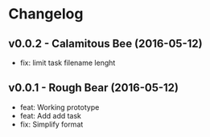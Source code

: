 Changelog
=========

v0.0.2 - Calamitous Bee (2016-05-12) 
----------------------------------------------------------------------

  - fix: limit task filename lenght


v0.0.1 - Rough Bear (2016-05-12) 
----------------------------------------------------------------------

  - feat: Working prototype
  - feat: Add add task
  - fix: Simplify format


